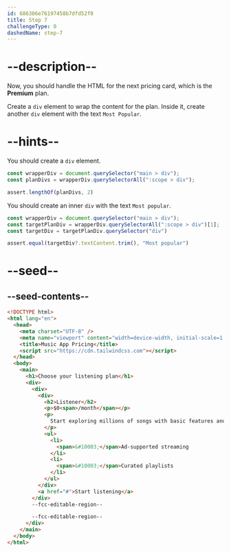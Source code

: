 ```yaml
---
id: 686386e76197458b7dfd52f0
title: Step 7
challengeType: 0
dashedName: step-7
---
```


# --description--

Now, you should handle the HTML for the next pricing card, which is the **Premium** plan.

Create a `div` element to wrap the content for the plan. Inside it, create another `div` element with the text `Most Popular`.

# --hints--

You should create a `div` element.

```js
const wrapperDiv = document.querySelector("main > div");
const planDivs = wrapperDiv.querySelectorAll(":scope > div");

assert.lengthOf(planDivs, 2)
```

You should create an inner `div` with the text `Most popular`.

```js
const wrapperDiv = document.querySelector("main > div");
const targetPlanDiv = wrapperDiv.querySelectorAll(":scope > div")[1];
const targetDiv = targetPlanDiv.querySelector("div")

assert.equal(targetDiv?.textContent.trim(), "Most popular")
```

# --seed--

## --seed-contents--

```html
<!DOCTYPE html>
<html lang="en">
  <head>
    <meta charset="UTF-8" />
    <meta name="viewport" content="width=device-width, initial-scale=1.0" />
    <title>Music App Pricing</title>
    <script src="https://cdn.tailwindcss.com"></script>
  </head>
  <body>
    <main>
      <h1>Choose your listening plan</h1>
      <div>
        <div>
          <div>
            <h2>Listener</h2>
            <p>$0<span>/month</span></p>
            <p>
              Start exploring millions of songs with basic features and ads.
            </p>
            <ul>
              <li>
                <span>&#10003;</span>Ad-supported streaming
              </li>
              <li>
                <span>&#10003;</span>Curated playlists
              </li>
            </ul>
          </div>
          <a href="#">Start listening</a>
        </div>
        --fcc-editable-region--

        --fcc-editable-region--
      </div>
    </main>
  </body>
</html>
```
